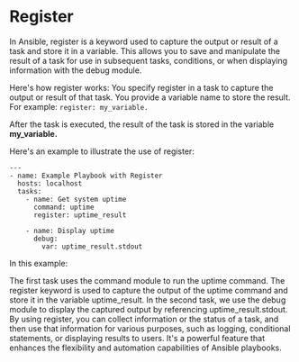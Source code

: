 # Register
In Ansible, register is a keyword used to capture the output or result of a task and store it in a variable. This allows you to save and manipulate the result of a task for use in subsequent tasks, conditions, or when displaying information with the debug module.

Here's how register works:
You specify register in a task to capture the output or result of that task.
You provide a variable name to store the result. For example: ` register: my_variable. `

After the task is executed, the result of the task is stored in the variable **my_variable.**

Here's an example to illustrate the use of register:

```
---
- name: Example Playbook with Register
  hosts: localhost
  tasks:
    - name: Get system uptime
      command: uptime
      register: uptime_result

    - name: Display uptime
      debug:
        var: uptime_result.stdout
```

In this example:

The first task uses the command module to run the uptime command.
The register keyword is used to capture the output of the uptime command and store it in the variable uptime_result.
In the second task, we use the debug module to display the captured output by referencing uptime_result.stdout.
By using register, you can collect information or the status of a task, and then use that information for various purposes, such as logging, conditional statements, or displaying results to users. It's a powerful feature that enhances the flexibility and automation capabilities of Ansible playbooks.
